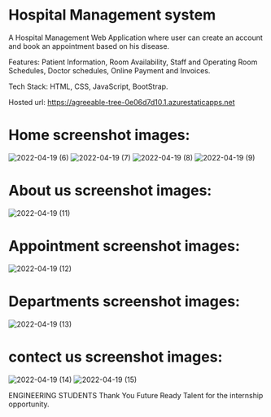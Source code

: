 # Hospital Management system
A Hospital Management Web Application where user can create an account and book an appointment based on his disease.

Features: Patient Information, Room Availability, Staff and Operating Room Schedules, Doctor schedules, Online Payment and Invoices.

Tech Stack: HTML, CSS, JavaScript, BootStrap.

Hosted url: 
https://agreeable-tree-0e06d7d10.1.azurestaticapps.net

# Home screenshot images:
![2022-04-19 (6)](https://user-images.githubusercontent.com/96227238/163949951-5684d829-1a5d-4003-af47-ca835ed4cbdd.png)
![2022-04-19 (7)](https://user-images.githubusercontent.com/96227238/163949968-8ea8ee72-1a19-4f36-ac44-1023aab18099.png)
![2022-04-19 (8)](https://user-images.githubusercontent.com/96227238/163949980-7432d50e-f134-4b67-be0a-5493cce0a5a8.png)
![2022-04-19 (9)](https://user-images.githubusercontent.com/96227238/163950002-1d7d6d46-5d48-4499-aa62-dbab4d6f4444.png)
# About us screenshot images:
![2022-04-19 (11)](https://user-images.githubusercontent.com/96227238/163950525-aafb037c-8e6a-415a-bb9a-f9663ea18fcf.png)
# Appointment screenshot images:
![2022-04-19 (12)](https://user-images.githubusercontent.com/96227238/163950996-27769471-cb4f-4841-ba34-42631224620e.png)
# Departments screenshot images:
![2022-04-19 (13)](https://user-images.githubusercontent.com/96227238/163951457-da176206-f8da-4e38-83ee-a310ff203d83.png)
# contect us screenshot images:
![2022-04-19 (14)](https://user-images.githubusercontent.com/96227238/163953767-4fdb9a3c-c695-4aed-ab34-dd9790b382aa.png)
![2022-04-19 (15)](https://user-images.githubusercontent.com/96227238/163953785-69476ec4-6c3f-4ca1-8585-c6452b027308.png)


ENGINEERING STUDENTS
Thank You Future Ready Talent for the internship opportunity.
